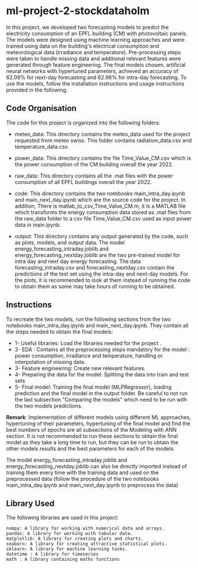 # ml-project-2-stockdataholm

In this project, we developed two forecasting models to predict the electricity consumption of an EPFL building (CM) with photovoltaic panels. The models were designed using machine learning approaches and were trained using data on the building's electrical consumption and meteorological data (irradiance and temperature). Pre-processing steps were taken to handle missing data and additional relevant features were generated through feature engineering. The final models chosen, artificial neural networks with hypertuned parameters, achieved an accuracy of 62.09% for next-day forecasting and 62.96% for intra-day forecasting. To use the models, follow the installation instructions and usage instructions provided in the following. 

## Code Organisation

The code for this project is organized into the following folders:

- meteo_data: This directory contains the meteo_data used for the project requested from meteo swiss. This folder contains radiation_data.csv and temperature_data.csv.

- power_data: This directory contains the file Time_Value_CM.csv which is the power consumption of the CM building overall the year 2022.

- raw_data: This directory contains all the .mat files with the power consumption of all EPFL buildings overall the year 2022.

- code: This directory contains the two notebooks main_intra_day.ipynb and main_next_day.ipynb which are the source code for the project. In addition, There is matlab_to_csv_Time_Value_CM.m, it is a MATLAB file which transforms the energy consumption data stored as .mat files from the raw_data folder to a csv file Time_Value_CM.csv used as input power data in main.ipynb.

- output: This directory contains any output generated by the code, such as plots, models, and output data. The model energy_forecasting_intraday.joblib and energy_forecasting_nextday.joblib are the two pre-trained model for intra day and next day energy forecasting. The data forecasting_intraday.csv and forecasting_nextday.csv contain the predictions of the test set using the intra-day and next-day models. For the plots, it is recommended to look at them instead of running the code to obtain them as some may take hours of running to be obtained.

## Instructions
To recreate the two models, run the following sections from the two notebooks main_intra_day.ipynb and main_next_day.ipynb. They contain all the steps needed to obtain the final models:
- 1- Useful libraries:  Load the libraries needed for the project .
- 2- EDA : Contains all the preprocessing steps mandatory for the model : power consumption, irradiance and temperature, handling or interpolation of missing data.
- 3- Feature engineering: Create new relevant features.
- 4- Preparing the data for the model: Splitting the data into train and test sets
- 5- Final model: Training the final model (MLPRegressor), loading prediction and the final model in the output folder. Be careful to not run the last subsection "Comparing the models" which need to be run with the two models predictions.

**Remark**:  Implementation of different models using different ML approaches, hypertuning of their parameters, hypertuning of the final model and find the best numbers of epochs are all subsections of the Modeling with ANN section. It is not recommended to run these sections to obtain the final model as they take a long time to run, but they can be run to obtain the other models results and the best parameters for each of the models.

The model energy_forecasting_intraday.joblib and energy_forecasting_nextday.joblib can also be directly imported instead of training them every time with the training data and used on the preprocessed data (follow the procedure of the two notebooks main_intra_day.ipynb and main_next_day.ipynb to preprocess the data)

## Library Used
The following libraries are used in this project:

    numpy: A library for working with numerical data and arrays.
    pandas: A library for working with tabular data.
    matplotlib: A library for creating plots and charts.
    seaborn: A library for creating attractive statistical plots.
    sklearn: A library for machine learning tasks.
    datetime : A library for timeseries
    math : A library containing maths functions


